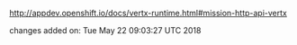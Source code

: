 http://appdev.openshift.io/docs/vertx-runtime.html#mission-http-api-vertx

 
 changes added on: Tue May 22 09:03:27 UTC 2018